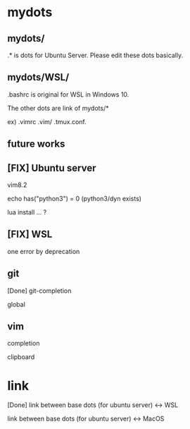 # mydots

## mydots/
.* is dots for Ubuntu Server. Please edit these dots basically.

## mydots/WSL/
.bashrc is original for WSL in Windows 10.

The other dots are link of mydots/*

ex) .vimrc .vim/ .tmux.conf.

## future works
## [FIX] Ubuntu server
vim8.2

echo has("python3") = 0 (python3/dyn exists)

lua install ... ?

## [FIX] WSL
one error by deprecation


## git
[Done] git-completion

global

## vim
completion

clipboard


# link
[Done] link between base dots (for ubuntu server) <-> WSL

link between base dots (for ubuntu server) <-> MacOS
